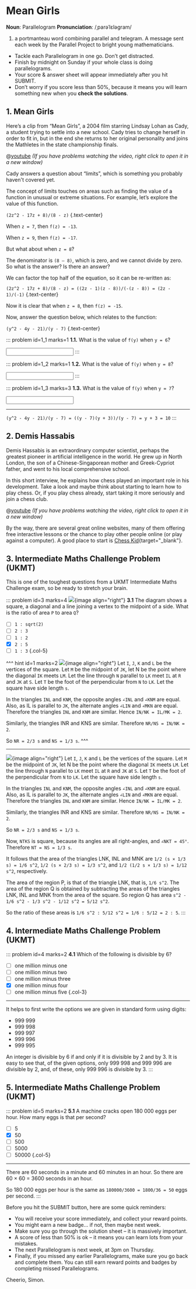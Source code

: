 # Mean Girls

<div class="dictionary">

__Noun__: Parallelogram
__Pronunciation__: /ˌparəˈlɛləɡram/

1. a portmanteau word combining parallel and telegram. A message sent each
week by the Parallel Project to bright young mathematicians.

</div>

*	Tackle each Parallelogram in one go. Don’t get distracted.
*	Finish by midnight on Sunday if your whole class is doing parallelograms.
*	Your score & answer sheet will appear immediately after you hit SUBMIT.
*	Don’t worry if you score less than 50%, because it means you will learn something new when you __check the solutions__.


## 1. Mean Girls

Here’s a clip from “Mean Girls”, a 2004 film starring Lindsay Lohan as Cady, a student trying to settle into a new school. Cady tries to change herself in order to fit in, but in the end she returns to her original personality and joins the Mathletes in the state championship finals.

@[youtube](oDAKKQuBtDo?rel=0) _(If you have problems watching the video, right click to open it in a new window)_

Cady answers a question about “limits”, which is something you probably haven't covered yet.  

The concept of limits touches on areas such as finding the value of a function in unusual or extreme situations. For example, let’s explore the value of this function.

`(2z^2 - 17z + 8)/(8 - z)`
{.text-center}

When `z = 7`,  then `f(z) = -13`.  

When `z = 9`,  then `f(z) = -17`.  

But what about when `z = 8`?  

The denominator is `(8 – 8)`, which is zero, and we cannot divide by zero. So what is the answer? Is there an answer?  

We can factor the top half of the equation, so it can be re-written as:

`(2z^2 - 17z + 8)/(8 - z) = ((2z - 1)(z - 8))/(-(z - 8)) = (2z - 1)/(-1)`
{.text-center}

Now it is clear that when `z = 8`, then `f(z) = -15`.  

Now, answer the question below, which relates to the function:

`(y^2 - 4y - 21)/(y - 7)`
{.text-center}

::: problem id=1_1 marks=1
__1.1.__ What is the value of `f(y)` when `y = 6`?

<input type="number" solution="9"/>  
:::

::: problem id=1_2 marks=1
__1.2.__ What is the value of `f(y)` when `y = 8`?

<input type="number" solution="11"/>  
:::

::: problem id=1_3 marks=3
__1.3.__ What is the value of `f(y)` when `y = 7`?

<input type="number" solution="10"/>  

---

`(y^2 - 4y - 21)/(y - 7) = ((y - 7)(y + 3))/(y - 7) = y + 3 = 10`
:::


## 2. Demis Hassabis

Demis Hassabis is an extraordinary computer scientist, perhaps the greatest pioneer in artificial intelligence in the world. He grew up in North London, the son of a Chinese-Singaporean mother and Greek-Cypriot father, and went to his local comprehensive school.  

In this short interview, he explains how chess played an important role in his development. Take a look and maybe think about starting to learn how to play chess. Or, if you play chess already, start taking it more seriously and join a chess club.

@[youtube](nIinTq6KqvM?rel=0) _(If you have problems watching the video, right click to open it in a new window)_

By the way, there are several great online websites, many of them offering free interactive lessons or the chance to play other people online (or play against a computer). A good place to start is [Chess Kid](https://www.chesskid.com/){target="_blank"}.


## 3. Intermediate Maths Challenge Problem (UKMT)
<!--- 2011 (25) --->

This is one of the toughest questions from a UKMT Intermediate Maths Challenge exam, so be ready to stretch your brain.

::: problem id=3 marks=4
![](/resources/9-22-mean-girls/3-square.jpg){image align="right"}
__3.1__  The diagram shows a square, a diagonal and a line joining a vertex to the midpoint of a side. What is the ratio of area `P` to area `Q`?

* [ ] `1 : sqrt(2)`
* [ ] `2 : 3`
* [ ] `1 : 2`
* [x] `2 : 5`
* [ ] `1 : 3`
{.col-5}

^^^ hint id=1 marks=2
![](/resources/9-22-mean-girls/3-square-answer.jpg){image align="right"}
Let `I`, `J`, `K` and `L` be the vertices of the square. Let `M` be the midpoint of `JK`, let N be the point where the diagonal `IK` meets `LM`. Let the line through `N` parallel to `LK` meet `IL` at `R` and `JK` at `S`. Let `T` be the foot of the perpendicular from `N` to `LK`. Let the square have side length `s`.

In the triangles `INL` and `KNM`, the opposite angles `∠INL` and `∠KNM` are equal. Also, as IL is parallel to `JK`, the alternate angles `∠LIN` and `∠MKN` are equal. Therefore the triangles `INL` and `KNM` are similar. Hence `IN/NK = IL/MK = 2`.

Similarly, the triangles INR and KNS are similar. Therefore `NR/NS = IN/NK = 2`.

So `NR = 2/3 s` and `NS = 1/3 s`.
^^^

---

![](/resources/9-22-mean-girls/3-square-answer.jpg){image align="right"}
Let `I`, `J`, `K` and `L` be the vertices of the square. Let `M` be the midpoint of `JK`, let N be the point where the diagonal `IK` meets `LM`. Let the line through `N` parallel to `LK` meet `IL` at `R` and `JK` at `S`. Let `T` be the foot of the perpendicular from `N` to `LK`. Let the square have side length `s`.

In the triangles `INL` and `KNM`, the opposite angles `∠INL` and `∠KNM` are equal. Also, as IL is parallel to `JK`, the alternate angles `∠LIN` and `∠MKN` are equal. Therefore the triangles `INL` and `KNM` are similar. Hence `IN/NK = IL/MK = 2`.

Similarly, the triangles INR and KNS are similar. Therefore `NR/NS = IN/NK = 2`.

So `NR = 2/3 s` and `NS = 1/3 s`.

Now, `NTKS` is square, because its angles are all right-angles, and `∠NKT = 45°`. Therefore `NT = NS = 1/3 s`.

It follows that the area of the triangles LNK, INL and MNK are `1/2 (s × 1/3 s) = 1/6 s^2`, `1/2 (s × 2/3 s) = 1/3 s^2`, and `1/2 (1/2 s × 1/3 s) = 1/12 s^2`, respectively.  

The area of the region P, is that of the triangle LNK, that is, `1/6 s^2`. The area of the region Q is obtained by subtracting the areas of the triangles LNK, INL and MNK from the area of the square. So region Q has area `s^2 - 1/6 s^2 - 1/3 s^2 - 1/12 s^2 = 5/12 s^2`.  

So the ratio of these areas is `1/6 s^2 : 5/12 s^2 = 1/6 : 5/12 = 2 : 5`.
:::


## 4. Intermediate Maths Challenge Problem (UKMT)
<!--- 2013 (1) --->

::: problem id=4 marks=2
__4.1__  Which of the following is divisible by 6?

* [ ] one million minus one
* [ ] one million minus two
* [ ] one million minus three
* [x] one million minus four
* [ ] one million minus five
{.col-3}

---

It helps to first write the options we are given in standard form using digits:  

* 999 999
* 999 998
* 999 997
* 999 996
* 999 995

An integer is divisible by 6 if and only if it is divisible by 2 and by 3. It is easy to see that, of the given options, only 999 998 and 999 996 are divisible by 2, and, of these, only 999 996 is divisible by 3.
:::


## 5. Intermediate Maths Challenge Problem (UKMT)
<!--- 2013 (2) --->

::: problem id=5 marks=2
__5.1__  A machine cracks open 180 000 eggs per hour. How many eggs is that per second?

* [ ] 5
* [x] 50
* [ ] 500
* [ ] 5000
* [ ] 50000
{.col-5}

---

There are 60 seconds in a minute and 60 minutes in an hour. So there are 60 × 60 = 3600 seconds in an hour.

So 180 000 eggs per hour is the same as `180000/3600 = 1800/36 = 50` eggs per second.
:::




Before you hit the SUBMIT button, here are some quick reminders:

*	You will receive your score immediately, and collect your reward points.
*	You might earn a new badge... if not, then maybe next week.
*	Make sure you go through the solution sheet – it is massively important.
*	A score of less than 50% is ok – it means you can learn lots from your mistakes.
*	The next Parallelogram is next week, at 3pm on Thursday.
*	Finally, if you missed any earlier Parallelograms, make sure you go back and complete them. You can still earn reward points and badges by completing missed Parallelograms.

Cheerio,
Simon.
